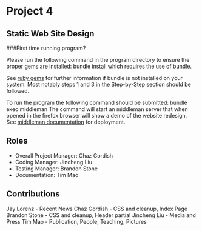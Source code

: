 # Project 4
## Static Web Site Design

###First time running program?

Please run the following command in the program directory to ensure the proper gems are installed: bundle install which requires the use of bundle.

See [ruby gems](http://web.cse.ohio-state.edu/~shareef/3901.sp15/labs/gems.html) for further information if bundle is not installed on your system. Most notably steps 1 and 3 in the Step-by-Step section should be followed.

To run the program the following command should be submitted:  bundle exec middleman
The command will start an middleman server that when opened in the firefox browser will show a 
demo of the website redesign. See [middleman  documentation](https://middlemanapp.com) for deployment.

## Roles
* Overall Project Manager: Chaz Gordish
* Coding Manager: Jincheng Liu
* Testing Manager: Brandon Stone
* Documentation: Tim Mao

## Contributions
Jay Lorenz - Recent News
Chaz Gordish - CSS and cleanup, Index Page
Brandon Stone - CSS and cleanup, Header partial
Jincheng Liu - Media and Press
Tim Mao - Publication, People, Teaching, Pictures
